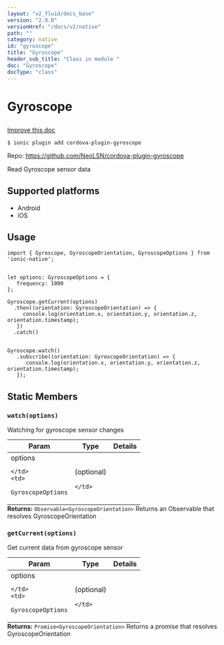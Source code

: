 ```yaml
---
layout: "v2_fluid/docs_base"
version: "2.9.0"
versionHref: "/docs/v2/native"
path: ""
category: native
id: "gyroscope"
title: "Gyroscope"
header_sub_title: "Class in module "
doc: "Gyroscope"
docType: "class"
---
```








<h1 class="api-title">
  
  Gyroscope
  

  

  </h1>

<a class="improve-v2-docs" href="http://github.com/driftyco/ionic-native/edit/master/src/plugins/gyroscope.ts#L38">
  Improve this doc
</a>



<!-- decorators -->





<pre><code>$ ionic plugin add cordova-plugin-gyroscope</code></pre>
<p>Repo:
  <a href="https://github.com/NeoLSN/cordova-plugin-gyroscope">
    https://github.com/NeoLSN/cordova-plugin-gyroscope
  </a>
</p>

<!-- description -->

<p>Read Gyroscope sensor data</p>


<!-- @platforms tag -->
<h2>Supported platforms</h2>

<ul>
  <li>Android</li><li>iOS</li>
</ul>

<!-- @platforms tag end -->


<!-- if doc.decorators -->

<!-- @usage tag -->

<h2>Usage</h2>

<pre><code>import { Gyroscope, GyroscopeOrientation, GyroscopeOptions } from &#39;ionic-native&#39;;


let options: GyroscopeOptions = {
   frequency: 1000
};

Gyroscope.getCurrent(options)
  .then((orientation: GyroscopeOrientation) =&gt; {
     console.log(orientation.x, orientation.y, orientation.z, orientation.timestamp);
   })
  .catch()


Gyroscope.watch()
   .subscribe((orientation: GyroscopeOrientation) =&gt; {
      console.log(orientation.x, orientation.y, orientation.z, orientation.timestamp);
   });
</code></pre>




<!-- @property tags -->


<h2>Static Members</h2>

<div id="watch"></div>
<h3><code>watch(options)</code>
  
</h3>

Watching for gyroscope sensor changes


<table class="table param-table" style="margin:0;">
  <thead>
  <tr>
    <th>Param</th>
    <th>Type</th>
    <th>Details</th>
  </tr>
  </thead>
  <tbody>
  
  <tr>
    <td>
      options
      
      
    </td>
    <td>
      
<code>GyroscopeOptions</code>
    </td>
    <td>
      <p>(optional)</p>

      
    </td>
  </tr>
  
  </tbody>
</table>





<div class="return-value" markdown="1">
  <i class="icon ion-arrow-return-left"></i>
  <b>Returns:</b> 
<code>Observable&lt;GyroscopeOrientation&gt;</code> Returns an Observable that resolves GyroscopeOrientation
</div>



<div id="getCurrent"></div>
<h3><code>getCurrent(options)</code>
  
</h3>




Get current data from gyroscope sensor


<table class="table param-table" style="margin:0;">
  <thead>
  <tr>
    <th>Param</th>
    <th>Type</th>
    <th>Details</th>
  </tr>
  </thead>
  <tbody>
  
  <tr>
    <td>
      options
      
      
    </td>
    <td>
      
<code>GyroscopeOptions</code>
    </td>
    <td>
      <p>(optional)</p>

      
    </td>
  </tr>
  
  </tbody>
</table>





<div class="return-value" markdown="1">
  <i class="icon ion-arrow-return-left"></i>
  <b>Returns:</b> 
<code>Promise&lt;GyroscopeOrientation&gt;</code> Returns a promise that resolves GyroscopeOrientation
</div>




<!-- methods on the class -->



<!-- other classes -->

<!-- end other classes -->

<!-- interfaces -->

<!-- end interfaces -->

<!-- related link --><!-- end content block -->


<!-- end body block -->

